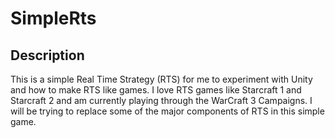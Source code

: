 # SimpleRts
## Description
This is a simple Real Time Strategy (RTS) for me to experiment with Unity and how to make RTS like games. I love RTS games like Starcraft 1 and Starcraft 2 and am currently playing
through the WarCraft 3 Campaigns. I will be trying to replace some of the major components of RTS in this simple game.
